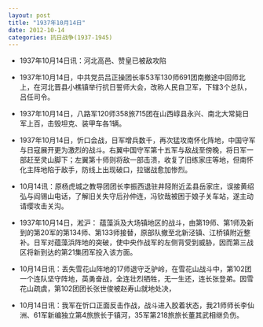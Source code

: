 ```yaml
---
layout: post
title: "1937年10月14日"
date: 2012-10-14
categories: 抗日战争(1937-1945)
---
```


<meta name="referrer" content="no-referrer" />

- 1937年10月14日讯：河北高邑、赞皇已被敌攻陷 

- 1937年10月14日，中共党员吕正操团长率53军130师691团南撤途中回师北上，在河北晋县小樵镇举行抗日誓师大会，改称人民自卫军，下辖3个总队，吕任司令。  

- 1937年10月14日，八路军120师358旅715团在山西崞县永兴、南北大常毙日军上百，击毁坦克、装甲车各1辆。  

- 1937年10月14日，忻口会战，日军增兵数千，再次猛攻南怀化阵地，中国守军与日寇展开更为激烈的战斗。右翼中国守军第十五军与敌战至傍晚，将日军一部赶至灵山脚下；左翼第十师则将敌一部击溃，收复了旧练家庄等地，但南怀化主阵地陷于敌手，防线上出现破口，拉锯战愈加惨烈。  

- 10月14讯：原杨虎城之教导团团长李振西退驻井陉附近孟县岳家庄，误接黄绍弘与阎锡山电话，了解旧关失守后孙仲连，冯钦哉被困于娘子关车站，遂主动请缨攻击关沟。 

- 1937年10月14日，淞沪： 蕴藻浜及大场镇地区的战斗，由第19师、第1师及新到的第20军的第134师、第133师接替，原部队撤至北新泾镇、江桥镇附近整补。日军对蕴藻浜阵地的突破，使中央作战军的左侧背受到威胁，因而第三战区将新到达的第21集团军投入该方面。 

- 10月14日讯：丢失雪花山阵地的17师退守乏驴岭，在雪花山战斗中，第102团一个连队坚守阵地，英勇奋战，全连壮烈牺牲，无一生还，连长张登弟。因雪花山疏虞，第102团团长张世俊被赵寿山就地处决， 

- 10月14日讯：我军在忻口正面反击作战，战斗进入胶着状态，我21师师长李仙洲、61军新编独立第4旅旅长于镇河，35军第218旅旅长董其武相继负伤。 

